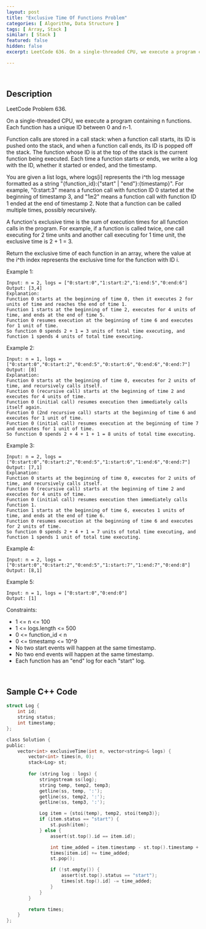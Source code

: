 ```yaml
---
layout: post
title: "Exclusive Time Of Functions Problem"
categories: [ Algorithm, Data Structure ]
tags: [ Array, Stack ]
similar: [ Stack ]
featured: false
hidden: false
excerpt: LeetCode 636. On a single-threaded CPU, we execute a program containing n functions. Each function has a unique ID between 0 and n-1.

---
```


<br />

## Description

LeetCode Problem 636.

On a single-threaded CPU, we execute a program containing n functions. Each function has a unique ID between 0 and n-1.

Function calls are stored in a call stack: when a function call starts, its ID is pushed onto the stack, and when a function call ends, its ID is popped off the stack. The function whose ID is at the top of the stack is the current function being executed. Each time a function starts or ends, we write a log with the ID, whether it started or ended, and the timestamp.

You are given a list logs, where logs[i] represents the i^th log message formatted as a string "{function_id}:{"start" \| "end"}:{timestamp}". For example, "0:start:3" means a function call with function ID 0 started at the beginning of timestamp 3, and "1:end:2" means a function call with function ID 1 ended at the end of timestamp 2. Note that a function can be called multiple times, possibly recursively.

A function's exclusive time is the sum of execution times for all function calls in the program. For example, if a function is called twice, one call executing for 2 time units and another call executing for 1 time unit, the exclusive time is 2 + 1 = 3.

Return the exclusive time of each function in an array, where the value at the i^th index represents the exclusive time for the function with ID i.

Example 1: 
```
Input: n = 2, logs = ["0:start:0","1:start:2","1:end:5","0:end:6"]
Output: [3,4]
Explanation:
Function 0 starts at the beginning of time 0, then it executes 2 for units of time and reaches the end of time 1.
Function 1 starts at the beginning of time 2, executes for 4 units of time, and ends at the end of time 5.
Function 0 resumes execution at the beginning of time 6 and executes for 1 unit of time.
So function 0 spends 2 + 1 = 3 units of total time executing, and function 1 spends 4 units of total time executing.
```

Example 2:
```
Input: n = 1, logs = ["0:start:0","0:start:2","0:end:5","0:start:6","0:end:6","0:end:7"]
Output: [8]
Explanation:
Function 0 starts at the beginning of time 0, executes for 2 units of time, and recursively calls itself.
Function 0 (recursive call) starts at the beginning of time 2 and executes for 4 units of time.
Function 0 (initial call) resumes execution then immediately calls itself again.
Function 0 (2nd recursive call) starts at the beginning of time 6 and executes for 1 unit of time.
Function 0 (initial call) resumes execution at the beginning of time 7 and executes for 1 unit of time.
So function 0 spends 2 + 4 + 1 + 1 = 8 units of total time executing.
```

Example 3:
```
Input: n = 2, logs = ["0:start:0","0:start:2","0:end:5","1:start:6","1:end:6","0:end:7"]
Output: [7,1]
Explanation:
Function 0 starts at the beginning of time 0, executes for 2 units of time, and recursively calls itself.
Function 0 (recursive call) starts at the beginning of time 2 and executes for 4 units of time.
Function 0 (initial call) resumes execution then immediately calls function 1.
Function 1 starts at the beginning of time 6, executes 1 units of time, and ends at the end of time 6.
Function 0 resumes execution at the beginning of time 6 and executes for 2 units of time.
So function 0 spends 2 + 4 + 1 = 7 units of total time executing, and function 1 spends 1 unit of total time executing.
```

Example 4:
```
Input: n = 2, logs = ["0:start:0","0:start:2","0:end:5","1:start:7","1:end:7","0:end:8"]
Output: [8,1]
```

Example 5:
```
Input: n = 1, logs = ["0:start:0","0:end:0"]
Output: [1]
```

Constraints:
* 1 <= n <= 100
* 1 <= logs.length <= 500
* 0 <= function_id < n
* 0 <= timestamp <= 10^9
* No two start events will happen at the same timestamp.
* No two end events will happen at the same timestamp.
* Each function has an "end" log for each "start" log.

<br />

## Sample C++ Code


```c
struct Log {
    int id;
    string status;
    int timestamp;
};

class Solution {
public:
    vector<int> exclusiveTime(int n, vector<string>& logs) {
        vector<int> times(n, 0);
        stack<Log> st;
        
        for (string log : logs) {
            stringstream ss(log);
            string temp, temp2, temp3;
            getline(ss, temp, ':');
            getline(ss, temp2, ':');
            getline(ss, temp3, ':');

            Log item = {stoi(temp), temp2, stoi(temp3)};
            if (item.status == "start") {
                st.push(item);
            } else {
                assert(st.top().id == item.id);

                int time_added = item.timestamp - st.top().timestamp + 1;
                times[item.id] += time_added;
                st.pop();

                if (!st.empty()) {
                    assert(st.top().status == "start");
                    times[st.top().id] -= time_added;
                }
            }
        }

        return times;
    }
};
```


